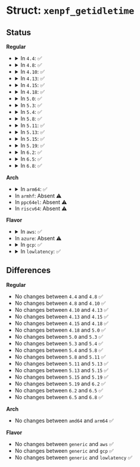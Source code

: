 # Struct: <code>xenpf_getidletime</code>

## Status
<b>Regular</b>
<ul>
<li>
<details>
<summary>In <code>4.4</code>: ✅</summary>

```c
struct xenpf_getidletime {
    __guest_handle_uchar cpumap_bitmap;
    uint32_t cpumap_nr_cpus;
    __guest_handle_uint64_t idletime;
    uint64_t now;
};
```
</details>
</li>
<li>
<details>
<summary>In <code>4.8</code>: ✅</summary>

```c
struct xenpf_getidletime {
    __guest_handle_uchar cpumap_bitmap;
    uint32_t cpumap_nr_cpus;
    __guest_handle_uint64_t idletime;
    uint64_t now;
};
```
</details>
</li>
<li>
<details>
<summary>In <code>4.10</code>: ✅</summary>

```c
struct xenpf_getidletime {
    __guest_handle_uchar cpumap_bitmap;
    uint32_t cpumap_nr_cpus;
    __guest_handle_uint64_t idletime;
    uint64_t now;
};
```
</details>
</li>
<li>
<details>
<summary>In <code>4.13</code>: ✅</summary>

```c
struct xenpf_getidletime {
    __guest_handle_uchar cpumap_bitmap;
    uint32_t cpumap_nr_cpus;
    __guest_handle_uint64_t idletime;
    uint64_t now;
};
```
</details>
</li>
<li>
<details>
<summary>In <code>4.15</code>: ✅</summary>

```c
struct xenpf_getidletime {
    __guest_handle_uchar cpumap_bitmap;
    uint32_t cpumap_nr_cpus;
    __guest_handle_uint64_t idletime;
    uint64_t now;
};
```
</details>
</li>
<li>
<details>
<summary>In <code>4.18</code>: ✅</summary>

```c
struct xenpf_getidletime {
    __guest_handle_uchar cpumap_bitmap;
    uint32_t cpumap_nr_cpus;
    __guest_handle_uint64_t idletime;
    uint64_t now;
};
```
</details>
</li>
<li>
<details>
<summary>In <code>5.0</code>: ✅</summary>

```c
struct xenpf_getidletime {
    __guest_handle_uchar cpumap_bitmap;
    uint32_t cpumap_nr_cpus;
    __guest_handle_uint64_t idletime;
    uint64_t now;
};
```
</details>
</li>
<li>
<details>
<summary>In <code>5.3</code>: ✅</summary>

```c
struct xenpf_getidletime {
    __guest_handle_uchar cpumap_bitmap;
    uint32_t cpumap_nr_cpus;
    __guest_handle_uint64_t idletime;
    uint64_t now;
};
```
</details>
</li>
<li>
<details>
<summary>In <code>5.4</code>: ✅</summary>

```c
struct xenpf_getidletime {
    __guest_handle_uchar cpumap_bitmap;
    uint32_t cpumap_nr_cpus;
    __guest_handle_uint64_t idletime;
    uint64_t now;
};
```
</details>
</li>
<li>
<details>
<summary>In <code>5.8</code>: ✅</summary>

```c
struct xenpf_getidletime {
    __guest_handle_uchar cpumap_bitmap;
    uint32_t cpumap_nr_cpus;
    __guest_handle_uint64_t idletime;
    uint64_t now;
};
```
</details>
</li>
<li>
<details>
<summary>In <code>5.11</code>: ✅</summary>

```c
struct xenpf_getidletime {
    __guest_handle_uchar cpumap_bitmap;
    uint32_t cpumap_nr_cpus;
    __guest_handle_uint64_t idletime;
    uint64_t now;
};
```
</details>
</li>
<li>
<details>
<summary>In <code>5.13</code>: ✅</summary>

```c
struct xenpf_getidletime {
    __guest_handle_uchar cpumap_bitmap;
    uint32_t cpumap_nr_cpus;
    __guest_handle_uint64_t idletime;
    uint64_t now;
};
```
</details>
</li>
<li>
<details>
<summary>In <code>5.15</code>: ✅</summary>

```c
struct xenpf_getidletime {
    __guest_handle_uchar cpumap_bitmap;
    uint32_t cpumap_nr_cpus;
    __guest_handle_uint64_t idletime;
    uint64_t now;
};
```
</details>
</li>
<li>
<details>
<summary>In <code>5.19</code>: ✅</summary>

```c
struct xenpf_getidletime {
    __guest_handle_uchar cpumap_bitmap;
    uint32_t cpumap_nr_cpus;
    __guest_handle_uint64_t idletime;
    uint64_t now;
};
```
</details>
</li>
<li>
<details>
<summary>In <code>6.2</code>: ✅</summary>

```c
struct xenpf_getidletime {
    __guest_handle_uchar cpumap_bitmap;
    uint32_t cpumap_nr_cpus;
    __guest_handle_uint64_t idletime;
    uint64_t now;
};
```
</details>
</li>
<li>
<details>
<summary>In <code>6.5</code>: ✅</summary>

```c
struct xenpf_getidletime {
    __guest_handle_uchar cpumap_bitmap;
    uint32_t cpumap_nr_cpus;
    __guest_handle_uint64_t idletime;
    uint64_t now;
};
```
</details>
</li>
<li>
<details>
<summary>In <code>6.8</code>: ✅</summary>

```c
struct xenpf_getidletime {
    __guest_handle_uchar cpumap_bitmap;
    uint32_t cpumap_nr_cpus;
    __guest_handle_uint64_t idletime;
    uint64_t now;
};
```
</details>
</li>
</ul>
<b>Arch</b>
<ul>
<li>
<details>
<summary>In <code>arm64</code>: ✅</summary>

```c
struct xenpf_getidletime {
    __guest_handle_uchar cpumap_bitmap;
    uint32_t cpumap_nr_cpus;
    __guest_handle_uint64_t idletime;
    uint64_t now;
};
```
</details>
</li>
<li>
In <code>armhf</code>: Absent ⚠️
</li>
<li>
In <code>ppc64el</code>: Absent ⚠️
</li>
<li>
In <code>riscv64</code>: Absent ⚠️
</li>
</ul>
<b>Flavor</b>
<ul>
<li>
<details>
<summary>In <code>aws</code>: ✅</summary>

```c
struct xenpf_getidletime {
    __guest_handle_uchar cpumap_bitmap;
    uint32_t cpumap_nr_cpus;
    __guest_handle_uint64_t idletime;
    uint64_t now;
};
```
</details>
</li>
<li>
In <code>azure</code>: Absent ⚠️
</li>
<li>
<details>
<summary>In <code>gcp</code>: ✅</summary>

```c
struct xenpf_getidletime {
    __guest_handle_uchar cpumap_bitmap;
    uint32_t cpumap_nr_cpus;
    __guest_handle_uint64_t idletime;
    uint64_t now;
};
```
</details>
</li>
<li>
<details>
<summary>In <code>lowlatency</code>: ✅</summary>

```c
struct xenpf_getidletime {
    __guest_handle_uchar cpumap_bitmap;
    uint32_t cpumap_nr_cpus;
    __guest_handle_uint64_t idletime;
    uint64_t now;
};
```
</details>
</li>
</ul>

## Differences
<b>Regular</b>
<ul>
<li>
No changes between <code>4.4</code> and <code>4.8</code> ✅
</li>
<li>
No changes between <code>4.8</code> and <code>4.10</code> ✅
</li>
<li>
No changes between <code>4.10</code> and <code>4.13</code> ✅
</li>
<li>
No changes between <code>4.13</code> and <code>4.15</code> ✅
</li>
<li>
No changes between <code>4.15</code> and <code>4.18</code> ✅
</li>
<li>
No changes between <code>4.18</code> and <code>5.0</code> ✅
</li>
<li>
No changes between <code>5.0</code> and <code>5.3</code> ✅
</li>
<li>
No changes between <code>5.3</code> and <code>5.4</code> ✅
</li>
<li>
No changes between <code>5.4</code> and <code>5.8</code> ✅
</li>
<li>
No changes between <code>5.8</code> and <code>5.11</code> ✅
</li>
<li>
No changes between <code>5.11</code> and <code>5.13</code> ✅
</li>
<li>
No changes between <code>5.13</code> and <code>5.15</code> ✅
</li>
<li>
No changes between <code>5.15</code> and <code>5.19</code> ✅
</li>
<li>
No changes between <code>5.19</code> and <code>6.2</code> ✅
</li>
<li>
No changes between <code>6.2</code> and <code>6.5</code> ✅
</li>
<li>
No changes between <code>6.5</code> and <code>6.8</code> ✅
</li>
</ul>
<b>Arch</b>
<ul>
<li>
No changes between <code>amd64</code> and <code>arm64</code> ✅
</li>
</ul>
<b>Flavor</b>
<ul>
<li>
No changes between <code>generic</code> and <code>aws</code> ✅
</li>
<li>
No changes between <code>generic</code> and <code>gcp</code> ✅
</li>
<li>
No changes between <code>generic</code> and <code>lowlatency</code> ✅
</li>
</ul>

